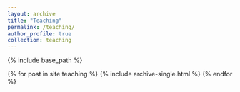 ```yaml
---
layout: archive
title: "Teaching"
permalink: /teaching/
author_profile: true
collection: teaching
---
```


{% include base_path %}

{% for post in site.teaching %}
  {% include archive-single.html %}
{% endfor %}
